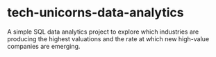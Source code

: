 # tech-unicorns-data-analytics

A simple SQL data analytics project to explore which industries are producing the highest valuations and the rate at which new high-value companies are emerging. 
